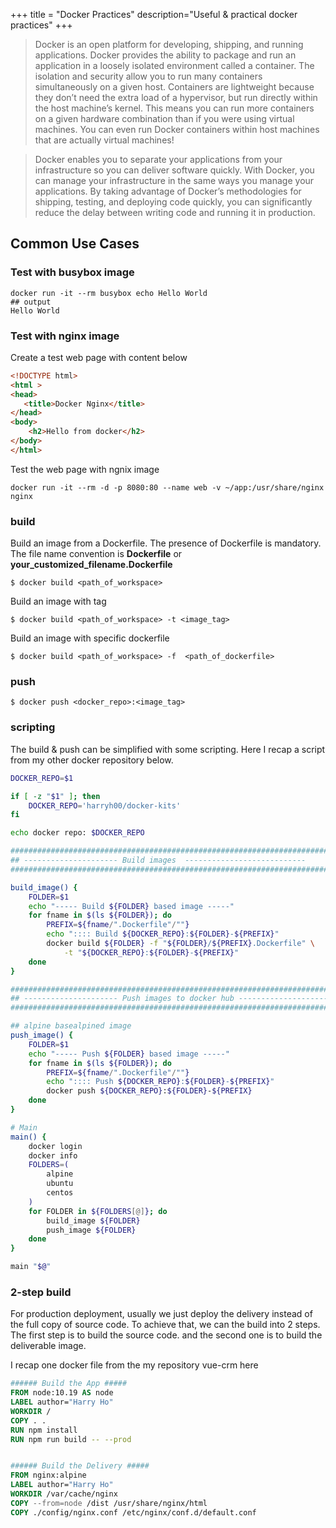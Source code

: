 +++
title = "Docker Practices"
description="Useful & practical docker practices"
+++

> Docker is an open platform for developing, shipping, and running applications. Docker provides the ability to package and run an application in a loosely isolated environment called a container. The isolation and security allow you to run many containers simultaneously on a given host. Containers are lightweight because they don’t need the extra load of a hypervisor, but run directly within the host machine’s kernel. This means you can run more containers on a given hardware combination than if you were using virtual machines. You can even run Docker containers within host machines that are actually virtual machines!

> Docker enables you to separate your applications from your infrastructure so you can deliver software quickly. With Docker, you can manage your infrastructure in the same ways you manage your applications. By taking advantage of Docker’s methodologies for shipping, testing, and deploying code quickly, you can significantly reduce the delay between writing code and running it in production.


## Common Use Cases

### Test with busybox image

```
docker run -it --rm busybox echo Hello World
## output 
Hello World
```

### Test with nginx image

Create a test web page with content below

```html
<!DOCTYPE html>
<html >
<head>
   <title>Docker Nginx</title>
</head>
<body>
    <h2>Hello from docker</h2>
</body>
</html>
```

Test the web page with ngnix image

```
docker run -it --rm -d -p 8080:80 --name web -v ~/app:/usr/share/nginx nginx
```

### build 

Build an image from a Dockerfile. The presence of Dockerfile is mandatory. The file name convention is __Dockerfile__ or **your_customized_filename.Dockerfile**

    $ docker build <path_of_workspace>

Build an image with tag

    $ docker build <path_of_workspace> -t <image_tag>

Build an image with specific dockerfile

    $ docker build <path_of_workspace> -f  <path_of_dockerfile>

    

### push 

    $ docker push <docker_repo>:<image_tag>

### scripting

The build & push can be simplified with  some scripting. Here I recap a script from my other docker repository below.

```bash
DOCKER_REPO=$1

if [ -z "$1" ]; then 
    DOCKER_REPO='harryh00/docker-kits'
fi

echo docker repo: $DOCKER_REPO

############################################################################
## --------------------- Build images  ---------------------------
############################################################################

build_image() {
    FOLDER=$1
    echo "----- Build ${FOLDER} based image -----"
    for fname in $(ls ${FOLDER}); do
        PREFIX=${fname/".Dockerfile"/""}
        echo ":::: Build ${DOCKER_REPO}:${FOLDER}-${PREFIX}"
        docker build ${FOLDER} -f "${FOLDER}/${PREFIX}.Dockerfile" \
            -t "${DOCKER_REPO}:${FOLDER}-${PREFIX}"
    done
}

##############################################################################
## --------------------- Push images to docker hub ---------------------------
##############################################################################

## alpine basealpined image
push_image() {
    FOLDER=$1
    echo "----- Push ${FOLDER} based image -----"
    for fname in $(ls ${FOLDER}); do
        PREFIX=${fname/".Dockerfile"/""}
        echo ":::: Push ${DOCKER_REPO}:${FOLDER}-${PREFIX}"
        docker push ${DOCKER_REPO}:${FOLDER}-${PREFIX}
    done
}

# Main
main() {
    docker login
    docker info
    FOLDERS=(
        alpine
        ubuntu
        centos
    )
    for FOLDER in ${FOLDERS[@]}; do
        build_image ${FOLDER}
        push_image ${FOLDER}
    done
}

main "$@"
```

### 2-step build

For production deployment, usually we just deploy the delivery instead of the full copy of source code. To achieve that, we can the build into 2 steps. The first step is to build the source code. and the second one is to build the deliverable image. 

I recap one docker file from the my repository vue-crm here


```dockerfile
###### Build the App #####
FROM node:10.19 AS node
LABEL author="Harry Ho"
WORKDIR /
COPY . .
RUN npm install
RUN npm run build -- --prod


###### Build the Delivery #####
FROM nginx:alpine
LABEL author="Harry Ho"
WORKDIR /var/cache/nginx
COPY --from=node /dist /usr/share/nginx/html
COPY ./config/nginx.conf /etc/nginx/conf.d/default.conf

```

    